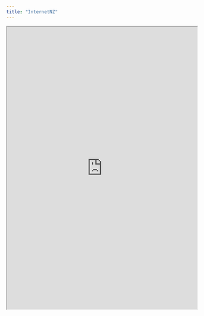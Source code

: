 ```yaml
---
title: "InternetNZ"
---
```



<iframe height="750" width="100%" src="https://ewelton.github.io/ktest/wiki.html#InternetNZ"></iframe>
